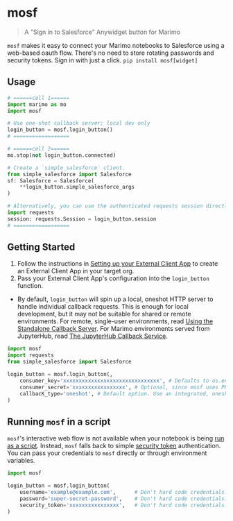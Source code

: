 # mosf

> A "Sign in to Salesforce" Anywidget button for Marimo

`mosf` makes it easy to connect your Marimo notebooks to Salesforce using a web-based oauth flow. There's no need to store rotating passwords and security tokens. Sign in with just a click. `pip install mosf[widget]`

## Usage

```python
# ======cell 1======
import marimo as mo
import mosf

# Use one-shot callback server; local dev only
login_button = mosf.login_button()
# ==================

# ======cell 2======
mo.stop(not login_button.connected)

# Create a `simple_salesforce` client.
from simple_salesforce import Salesforce
sf: Salesforce = Salesforce(
    **login_button.simple_salesforce_args
)

# Alternatively, you can use the authenticated requests session directly
import requests
session: requests.Session = login_button.session
# ==================
```

## Getting Started

1. Follow the instructions in [Setting up your External Client App](docs/setting-up-your-external-client-app.md) to create an External Client App in your target org.
2. Pass your External Client App's configuration into the `login_button` function.
  - By default, `login_button` will spin up a local, oneshot HTTP server to handle individual callback requests. This is enough for local development, but it may not be suitable for shared or remote environments. For remote, single-user environments, read [Using the Standalone Callback Server](docs/using-the-standalone-callback-server.md). For Marimo environments served from JupyterHub, read [The JupyterHub Callback Service](docs/the-jupyterhub-callback-service).

```python
import mosf
import requests
from simple_salesforce import Salesforce

login_button = mosf.login_button(,
    consumer_key='xxxxxxxxxxxxxxxxxxxxxxxxxxxxxxx', # Defaults to os.environ.get('MOSF_CONSUMER_KEY')
    consumer_secret='xxxxxxxxxxxxxxxxx', # Optional, since mosf uses PKCE. Enhances security. Defaults to os.environ.get('MOSF_CONSUMER_SECRET')
    callbacK_type='oneshot', # Default option. Use an integrated, oneshot callback server, rather than a standalone server.
)
```

## Running `mosf` in a script

`mosf`'s interactive web flow is not available when your notebook is being [run as a script](https://docs.marimo.io/guides/scripts/). Instead, `mosf` falls back to simple [security token](https://help.salesforce.com/s/articleView?id=xcloud.user_security_token.htm&type=5) authentication. You can pass your credentials to `mosf` directly or through environment variables.

```python
import mosf

login_button = mosf.login_button(
    username='example@example.com',      # Don't hard code credentials. Defaults to os.environ.get('MOSF_USERNAME')
    password='super-secret-password',    # Don't hard code credentials. Defaults to os.environ.get('MOSF_PASSWORD')
    security_token='xxxxxxxxxxxxxxxx',   # Don't hard code credentials. Defaults to os.environ.get('MOSF_SECURITY_TOKEN')
)
```

